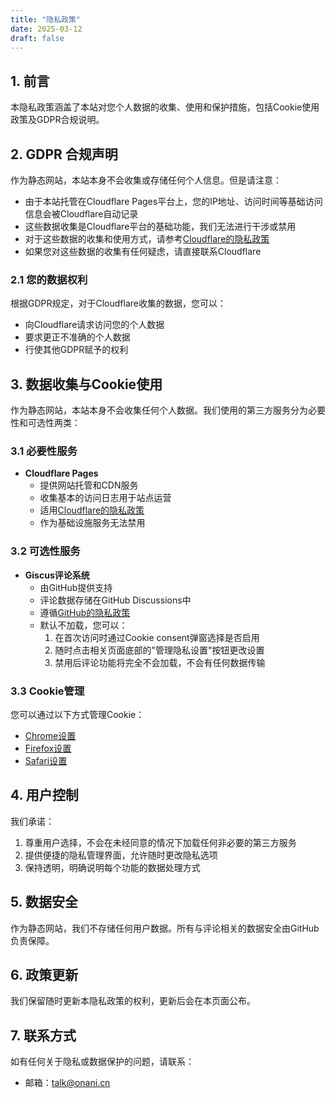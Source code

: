 ```yaml
---
title: "隐私政策"
date: 2025-03-12
draft: false
---
```


## 1. 前言
本隐私政策涵盖了本站对您个人数据的收集、使用和保护措施，包括Cookie使用政策及GDPR合规说明。

## 2. GDPR 合规声明
作为静态网站，本站本身不会收集或存储任何个人信息。但是请注意：
- 由于本站托管在Cloudflare Pages平台上，您的IP地址、访问时间等基础访问信息会被Cloudflare自动记录
- 这些数据收集是Cloudflare平台的基础功能，我们无法进行干涉或禁用
- 对于这些数据的收集和使用方式，请参考[Cloudflare的隐私政策](https://www.cloudflare.com/privacypolicy/)
- 如果您对这些数据的收集有任何疑虑，请直接联系Cloudflare

### 2.1 您的数据权利
根据GDPR规定，对于Cloudflare收集的数据，您可以：
- 向Cloudflare请求访问您的个人数据
- 要求更正不准确的个人数据
- 行使其他GDPR赋予的权利

## 3. 数据收集与Cookie使用
作为静态网站，本站本身不会收集任何个人数据。我们使用的第三方服务分为必要性和可选性两类：

### 3.1 必要性服务
- **Cloudflare Pages**
  - 提供网站托管和CDN服务
  - 收集基本的访问日志用于站点运营
  - 适用[Cloudflare的隐私政策](https://www.cloudflare.com/privacypolicy/)
  - 作为基础设施服务无法禁用

### 3.2 可选性服务
- **Giscus评论系统**
  - 由GitHub提供支持
  - 评论数据存储在GitHub Discussions中
  - 遵循[GitHub的隐私政策](https://docs.github.com/zh/site-policy/privacy-policies/github-privacy-statement)
  - 默认不加载，您可以：
    1. 在首次访问时通过Cookie consent弹窗选择是否启用
    2. 随时点击相关页面底部的"管理隐私设置"按钮更改设置
    3. 禁用后评论功能将完全不会加载，不会有任何数据传输

### 3.3 Cookie管理
您可以通过以下方式管理Cookie：
- [Chrome设置](https://support.google.com/chrome/answer/95647)
- [Firefox设置](https://support.mozilla.org/zh-CN/kb/cookies-information-websites-store-on-your-computer)
- [Safari设置](https://support.apple.com/zh-cn/guide/safari/sfri11471/mac)

## 4. 用户控制
我们承诺：
1. 尊重用户选择，不会在未经同意的情况下加载任何非必要的第三方服务
2. 提供便捷的隐私管理界面，允许随时更改隐私选项
3. 保持透明，明确说明每个功能的数据处理方式

## 5. 数据安全
作为静态网站，我们不存储任何用户数据。所有与评论相关的数据安全由GitHub负责保障。

## 6. 政策更新
我们保留随时更新本隐私政策的权利，更新后会在本页面公布。

## 7. 联系方式
如有任何关于隐私或数据保护的问题，请联系：
- 邮箱：talk@onani.cn
